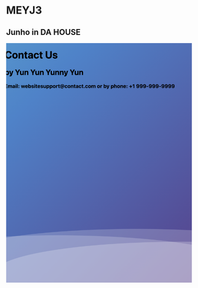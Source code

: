 # MEYJ3



## Junho in DA HOUSE

<div>
<img src="./images/picture.png" class="d-block w-100" alt="...">
</div>